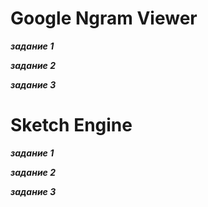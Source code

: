 # Google Ngram Viewer
**_задание 1_**

**_задание 2_**

**_задание 3_**

# Sketch Engine
**_задание 1_**

**_задание 2_**

**_задание 3_**

